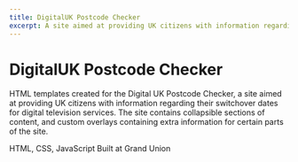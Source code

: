 ```yaml
---
title: DigitalUK Postcode Checker
excerpt: A site aimed at providing UK citizens with information regarding their switchover dates for digital television services
---
```


# DigitalUK Postcode Checker

HTML templates created for the Digital UK Postcode Checker, a site aimed at providing UK citizens with information regarding their switchover dates for digital television services. The site contains collapsible sections of content, and custom overlays containing extra information for certain parts of the site.

HTML, CSS, JavaScript
Built at Grand Union
